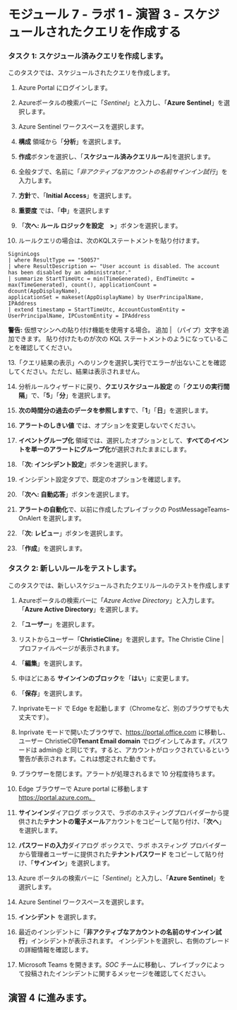 ﻿# モジュール 7 - ラボ 1 - 演習 3 - スケジュールされたクエリを作成する

### タスク 1: スケジュール済みクエリを作成します。

このタスクでは、スケジュールされたクエリを作成します。

1. Azure Portal にログインします。

1. Azureポータルの検索バーに「*Sentinel*」と入力し、「**Azure Sentinel**」を選択します。

1. Azure Sentinel ワークスペースを選択します。

1. **構成** 領域から「**分析**」を選択します。

1. **作成**ボタンを選択し、「**スケジュール済みクエリルール**]を選択します。

1. 全般タブで、名前に「*非アクティブなアカウントの名前サインイン試行*」を入力します。

1. **方針**で、「**Initial Access**」を選択します。

1. **重要度** では、「**中**」を選択します

1. 「**次へ: ルール ロジックを設定　>**」ボタンを選択します。

1. ルールクエリの場合は、次のKQLステートメントを貼り付けます。

```KQL
SigninLogs
| where ResultType == "50057"
| where ResultDescription =~ "User account is disabled. The account has been disabled by an administrator."
| summarize StartTimeUtc = min(TimeGenerated), EndTimeUtc = max(TimeGenerated), count(), applicationCount = dcount(AppDisplayName), 
applicationSet = makeset(AppDisplayName) by UserPrincipalName, IPAddress
| extend timestamp = StartTimeUtc, AccountCustomEntity = UserPrincipalName, IPCustomEntity = IPAddress
```

**警告:** 仮想マシンへの貼り付け機能を使用する場合。  追加 | （パイプ）文字を追加できます。  貼り付けたものが次の KQL ステートメントのようになっていることを確認してください。

13.「クエリ結果の表示」へのリンクを選択し実行でエラーが出ないことを確認してください。ただし、結果は表示されません。

14. 分析ルールウィザードに戻り、**クエリスケジュール設定** の「**クエリの実行間隔**」で、「**5**」「**分**」を選択します。

15. **次の時間分の過去のデータを参照します**で、「**1**」「**日**」を選択します。

16. **アラートのしきい値** では、オプションを変更しないでください。

17. **イベントグループ化** 領域では、選択したオプションとして、**すべてのイベントを単一のアラートにグループ化**が選択されたままにします。

18. 「**次: インシデント設定**」ボタンを選択します。  

19. インシデント設定タブで、既定のオプションを確認します。

20. 「**次へ: 自動応答**」ボタンを選択します。

21. **アラートの自動化**で、以前に作成したプレイブックの PostMessageTeamsｰOnAlert を選択します。

22. 「**次: レビュー**」ボタンを選択します。
  
23. 「**作成**」を選択します。

### タスク 2: 新しいルールをテストします。

このタスクでは、新しいスケジュールされたクエリルールのテストを作成します

1. Azureポータルの検索バーに「*Azure Active Directory*」と入力します。「**Azure Active Directory**」を選択します。

2. 「**ユーザー**」を選択します。

3. リストからユーザー「**ChristieCline**」を選択します。The Christie Cline | プロファイルページが表示されます。

4. 「**編集**」を選択します。

5. 中ほどにある **サインインのブロック**を「**はい**」に変更します。

6. 「**保存**」を選択します。

7. Inprivateモード で Edge を起動します（Chromeなど、別のブラウザでも大丈夫です）。

9. Inprivate モードで開いたブラウザで、https://portal.office.com に移動し、ユーザー ChristieC@**Tenant Email domain** でログインしてみます。パスワードは admin@ と同じです。すると、アカウントがロックされているという警告が表示されます。これは想定された動きです。

10. ブラウザーを閉じます。アラートが処理されるまで 10 分程度待ちます。

11.  Edge ブラウザーで Azure portal に移動します　https://portal.azure.com。

12. **サインイン**ダイアログ ボックスで、ラボのホスティングプロバイダーから提供された**テナントの電子メール**アカウントをコピーして貼り付け、「**次へ**」を選択します。

13. **パスワードの入力**ダイアログ ボックスで、ラボ ホスティング プロバイダーから管理者ユーザーに提供された**テナントパスワード** をコピーして貼り付け、「**サインイン**」を選択します。

14. Azure ポータルの検索バーに「*Sentinel*」と入力し、「**Azure Sentinel**」を選択します。

15. Azure Sentinel ワークスペースを選択します。

16. **インシデント** を選択します。

17. 最近のインシデントに「**非アクティブなアカウントの名前のサインイン試行**」インシデントが表示されます。  インシデントを選択し、右側のブレードの詳細情報を確認します。

18. Microsoft Teams を開きます。*SOC* チームに移動し、プレイブックによって投稿されたインシデントに関するメッセージを確認してください。

## 演習 4 に進みます。
